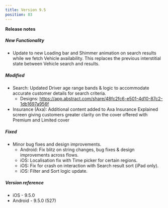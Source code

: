 ```yaml
---
title: Version 9.5
position: 83
---
```


**Release notes**  

##### New Functionality
* Update to new Loading bar and Shimmer animation on search results while we fetch Vehicle availability. This replaces the previous interstitial state between Vehicle search and results.

##### Modified
* Search: Updated Driver age range bands & logic to accommodate accurate customer details for search criteria.
    * Designs: https://app.abstract.com/share/48fc2fc6-e501-4d10-87c2-1db1697a956f
* Insurance (Axa): Additional content added to Axa Insurance Explained screen giving customers greater clarity on the cover offered with Premium and Limited cover
      
##### Fixed
* Minor bug fixes and design improvements.
    * Android: Fix blitz on string changes, bug fixes & design improvements across flows.
    * iOS: Localisation fix with Time picker for certain regions.
    * iOS: Fix for crash on interaction with Search result sort (iPad only).
    * iOS: Filter and Sort logic update.
    
##### Version reference 
* iOS - 9.5.0
* Android - 9.5.0 (527)
